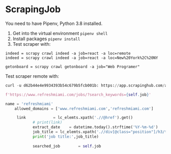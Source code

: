 # ScrapingJob

You need to have Pipenv, Python 3.8 installed.

1. Get into the virtual environment `pipenv shell`
2. Install packages `pipenv install`
3. Test scraper with:
```
indeed = scrapy crawl indeed -a job=react -a loc=remote
indeed = scrapy crawl indeed -a job=react -a loc=New%20York%2C%20NY

getonboard = scrapy crawl getonboard -a job="Web Programer"
```

Test scraper remote with:
```python
curl -u d62b44e4e9934393b54c679b5fcb001b: https://app.scrapinghub.com/api/run.json -d project=570286 -d spider=indeed -d job=javascript -d loc=remote

f'https://www.refreshmiami.com/jobs/?search_keywords={self.job}'

name = 'refreshmiami'
    allowed_domains = ['www.refreshmiami.com','refreshmiami.com']

     link            = lc_elemts.xpath('.//@href').get()
            # print(link)
            extract_date    = datetime.today().strftime('%Y-%m-%d')
            job_title = lc_elemts.xpath('.//div[@class="position"]/h3/text()').get()
            print('job title:',job_title)
            
            searched_job        = self.job
```

